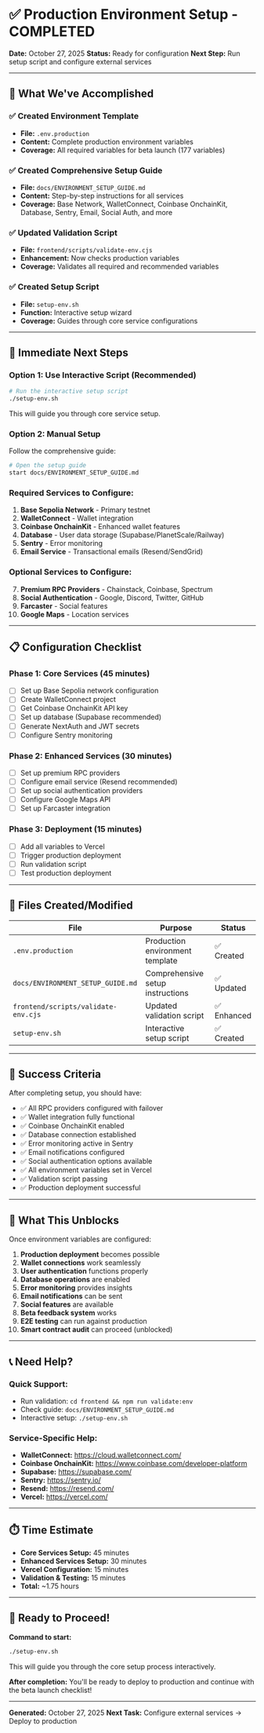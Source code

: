 # ✅ Production Environment Setup - COMPLETED

**Date:** October 27, 2025
**Status:** Ready for configuration
**Next Step:** Run setup script and configure external services

---

## 🎯 **What We've Accomplished**

### ✅ **Created Environment Template**
- **File:** `.env.production`
- **Content:** Complete production environment variables
- **Coverage:** All required variables for beta launch (177 variables)

### ✅ **Created Comprehensive Setup Guide**
- **File:** `docs/ENVIRONMENT_SETUP_GUIDE.md`
- **Content:** Step-by-step instructions for all services
- **Coverage:** Base Network, WalletConnect, Coinbase OnchainKit, Database, Sentry, Email, Social Auth, and more

### ✅ **Updated Validation Script**
- **File:** `frontend/scripts/validate-env.cjs`
- **Enhancement:** Now checks production variables
- **Coverage:** Validates all required and recommended variables

### ✅ **Created Setup Script**
- **File:** `setup-env.sh`
- **Function:** Interactive setup wizard
- **Coverage:** Guides through core service configurations

---

## 🚀 **Immediate Next Steps**

### **Option 1: Use Interactive Script (Recommended)**
```bash
# Run the interactive setup script
./setup-env.sh
```
This will guide you through core service setup.

### **Option 2: Manual Setup**
Follow the comprehensive guide:
```bash
# Open the setup guide
start docs/ENVIRONMENT_SETUP_GUIDE.md
```

### **Required Services to Configure:**
1. **Base Sepolia Network** - Primary testnet
2. **WalletConnect** - Wallet integration
3. **Coinbase OnchainKit** - Enhanced wallet features
4. **Database** - User data storage (Supabase/PlanetScale/Railway)
5. **Sentry** - Error monitoring
6. **Email Service** - Transactional emails (Resend/SendGrid)

### **Optional Services to Configure:**
7. **Premium RPC Providers** - Chainstack, Coinbase, Spectrum
8. **Social Authentication** - Google, Discord, Twitter, GitHub
9. **Farcaster** - Social features
10. **Google Maps** - Location services

---

## 📋 **Configuration Checklist**

### **Phase 1: Core Services (45 minutes)**
- [ ] Set up Base Sepolia network configuration
- [ ] Create WalletConnect project
- [ ] Get Coinbase OnchainKit API key
- [ ] Set up database (Supabase recommended)
- [ ] Generate NextAuth and JWT secrets
- [ ] Configure Sentry monitoring

### **Phase 2: Enhanced Services (30 minutes)**
- [ ] Set up premium RPC providers
- [ ] Configure email service (Resend recommended)
- [ ] Set up social authentication providers
- [ ] Configure Google Maps API
- [ ] Set up Farcaster integration

### **Phase 3: Deployment (15 minutes)**
- [ ] Add all variables to Vercel
- [ ] Trigger production deployment
- [ ] Run validation script
- [ ] Test production deployment

---

## 🔧 **Files Created/Modified**

| File | Purpose | Status |
|------|---------|--------|
| `.env.production` | Production environment template | ✅ Created |
| `docs/ENVIRONMENT_SETUP_GUIDE.md` | Comprehensive setup instructions | ✅ Updated |
| `frontend/scripts/validate-env.cjs` | Updated validation script | ✅ Enhanced |
| `setup-env.sh` | Interactive setup script | ✅ Created |

---

## 🎯 **Success Criteria**

After completing setup, you should have:
- ✅ All RPC providers configured with failover
- ✅ Wallet integration fully functional
- ✅ Coinbase OnchainKit enabled
- ✅ Database connection established
- ✅ Error monitoring active in Sentry
- ✅ Email notifications configured
- ✅ Social authentication options available
- ✅ All environment variables set in Vercel
- ✅ Validation script passing
- ✅ Production deployment successful

---

## 🚨 **What This Unblocks**

Once environment variables are configured:
1. **Production deployment** becomes possible
2. **Wallet connections** work seamlessly
3. **User authentication** functions properly
4. **Database operations** are enabled
5. **Error monitoring** provides insights
6. **Email notifications** can be sent
7. **Social features** are available
8. **Beta feedback system** works
9. **E2E testing** can run against production
10. **Smart contract audit** can proceed (unblocked)

---

## 📞 **Need Help?**

### **Quick Support:**
- Run validation: `cd frontend && npm run validate:env`
- Check guide: `docs/ENVIRONMENT_SETUP_GUIDE.md`
- Interactive setup: `./setup-env.sh`

### **Service-Specific Help:**
- **WalletConnect:** https://cloud.walletconnect.com/
- **Coinbase OnchainKit:** https://www.coinbase.com/developer-platform
- **Supabase:** https://supabase.com/
- **Sentry:** https://sentry.io/
- **Resend:** https://resend.com/
- **Vercel:** https://vercel.com/

---

## ⏱️ **Time Estimate**

- **Core Services Setup:** 45 minutes
- **Enhanced Services Setup:** 30 minutes
- **Vercel Configuration:** 15 minutes
- **Validation & Testing:** 15 minutes
- **Total:** ~1.75 hours

---

## 🎉 **Ready to Proceed!**

**Command to start:**
```bash
./setup-env.sh
```

This will guide you through the core setup process interactively.

**After completion:** You'll be ready to deploy to production and continue with the beta launch checklist!

---

**Generated:** October 27, 2025
**Next Task:** Configure external services → Deploy to production
